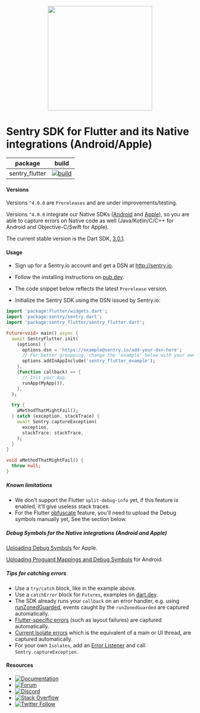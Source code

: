 <p align="center">
  <a href="https://sentry.io" target="_blank" align="center">
    <img src="https://sentry-brand.storage.googleapis.com/sentry-logo-black.png" width="280">
  </a>
  <br />
</p>

Sentry SDK for Flutter and its Native integrations (Android/Apple)
===========

| package | build |
| ------- | ------- |
| sentry_flutter | [![build](https://github.com/getsentry/sentry-dart/workflows/sentry-flutter/badge.svg?branch=main)](https://github.com/getsentry/sentry-dart/actions?query=workflow%3Asentry-flutter) |

#### Versions

Versions `^4.0.0` are `Prereleases` and are under improvements/testing.

Versions `^4.0.0` integrate our Native SDKs ([Android](https://github.com/getsentry/sentry-java) and [Apple](https://github.com/getsentry/sentry-cocoa)), so you are able to capture errors on Native code as well (Java/Kotlin/C/C++ for Android and Objective-C/Swift for Apple).

The current stable version is the Dart SDK, [3.0.1](https://pub.dev/packages/sentry).

#### Usage

- Sign up for a Sentry.io account and get a DSN at http://sentry.io.

- Follow the installing instructions on [pub.dev](https://pub.dev/packages/sentry_flutter/install).

- The code snippet below reflects the latest `Prerelease` version.

- Initialize the Sentry SDK using the DSN issued by Sentry.io:

```dart
import 'package:flutter/widgets.dart';
import 'package:sentry/sentry.dart';
import 'package:sentry_flutter/sentry_flutter.dart';

Future<void> main() async {
  await SentryFlutter.init(
    (options) {
      options.dsn = 'https://example@sentry.io/add-your-dsn-here';
      // For better groupping, change the 'example' below with your own App's package.
      options.addInAppInclude('sentry_flutter_example');
    },
    (Function callback) => {
      // Init your App.
      runApp(MyApp()),
    },
  );

  try {
    aMethodThatMightFail();
  } catch (exception, stackTrace) {
    await Sentry.captureException(
      exception,
      stackTrace: stackTrace,
    );
  }
}

void aMethodThatMightFail() {
  throw null;
}
```

##### Known limitations

- We don't support the Flutter `split-debug-info` yet, if this feature is enabled, it'll give useless stack traces.
- For the Flutter [obfuscate](https://flutter.dev/docs/deployment/obfuscate) feature, you'll need to upload the Debug symbols manually yet, See the section below.

##### Debug Symbols for the Native integrations (Android and Apple)

[Uploading Debug Symbols](https://docs.sentry.io/platforms/apple/dsym/) for Apple.

[Uploading Proguard Mappings and Debug Symbols](https://docs.sentry.io/platforms/android/proguard/) for Android.

##### Tips for catching errors

- Use a `try/catch` block, like in the example above.
- Use a `catchError` block for `Futures`, examples on [dart.dev](https://dart.dev/guides/libraries/futures-error-handling).
- The SDK already runs your `callback` on an error handler, e.g. using [runZonedGuarded](https://api.flutter.dev/flutter/dart-async/runZonedGuarded.html), events caught by the `runZonedGuarded` are captured automatically.
- [Flutter-specific errors](https://api.flutter.dev/flutter/foundation/FlutterError/onError.html) (such as layout failures) are captured automatically.
- [Current Isolate errors](https://api.flutter.dev/flutter/dart-isolate/Isolate/addErrorListener.html) which is the equivalent of a main or UI thread, are captured automatically.
- For your own `Isolates`, add an [Error Listener](https://api.flutter.dev/flutter/dart-isolate/Isolate/addErrorListener.html) and call `Sentry.captureException`.

#### Resources

* [![Documentation](https://img.shields.io/badge/documentation-sentry.io-green.svg)](https://docs.sentry.io/platforms/flutter/)
* [![Forum](https://img.shields.io/badge/forum-sentry-green.svg)](https://forum.sentry.io/c/sdks)
* [![Discord](https://img.shields.io/discord/621778831602221064)](https://discord.gg/Ww9hbqr)
* [![Stack Overflow](https://img.shields.io/badge/stack%20overflow-sentry-green.svg)](https://stackoverflow.com/questions/tagged/sentry)
* [![Twitter Follow](https://img.shields.io/twitter/follow/getsentry?label=getsentry&style=social)](https://twitter.com/intent/follow?screen_name=getsentry)
